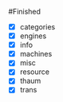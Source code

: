 #Finished

* [x] categories
* [x] engines
* [x] info
* [x] machines
* [x] misc
* [x] resource
* [x] thaum
* [x] trans
